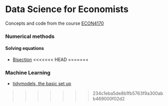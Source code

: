 # Data Science for Economists

Concepts and code from the course [ECON4170](https://www.uio.no/studier/emner/sv/oekonomi/ECON4170/index.html)

### Numerical methods
#### Solving equations
  - [Bisection](https://github.com/eal024/dc-for-econ/blob/main/2023-11-19%20numerical_methods1.R) 
<<<<<<< HEAD
=======

### Machine Learning
- [tidymodels, the basic set up](https://github.com/eal024/dc-for-econ/blob/main/tidymodel_set_up.R) 
>>>>>>> 234c1eba5de8b1fb5763f9a300abb469000f02d2
